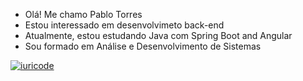 - Olá! Me chamo Pablo Torres
- Estou interessado em desenvolvimeto back-end
- Atualmente, estou estudando Java com Spring Boot and Angular
- Sou formado em Análise e Desenvolvimento de Sistemas

[![iuricode](https://github-readme-stats.vercel.app/api/top-langs/?username=pbtorres&hide=html&layout=compact&theme=default)](https://github.com/anuraghazra/github-readme-stats)
